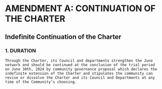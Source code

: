 # AMENDMENT A: CONTINUATION OF THE CHARTER

## Indefinite Continuation of the Charter

### 1. DURATION

    Through the Charter, its Council and departments strengthen the Juno network and should be continued at the conclusion of the trial period on June 30th, 2024 by community governance proposal which declares the indefinite extension of the Charter and stipulates the community can revise or dissolve the Charter and its Council and Departments at any time of the Community’s choosing. 
